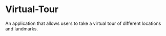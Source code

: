 # Virtual-Tour
An application that allows users to take a virtual tour of different locations and landmarks.
